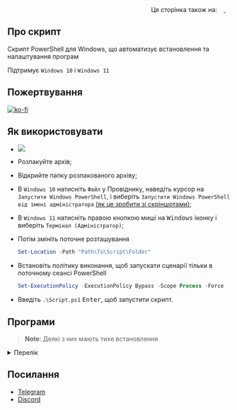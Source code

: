<div align="right">
  Ця сторінка також на:
  <a title="English" href="README.md"><img src="https://upload.wikimedia.org/wikipedia/commons/a/ae/Flag_of_the_United_Kingdom.svg" height="11px"/>
  <a title="Русский" href="README_ru-ru.md"><img src="https://upload.wikimedia.org/wikipedia/commons/f/f3/Flag_of_Russia.svg" height="11px"/></a>
</div>

## Про скрипт

Скрипт PowerShell для Windows, що автоматизує встановлення та налаштування програм

Підтримує `Windows 10` і `Windows 11`

## Пожертвування

[![ko-fi](https://www.ko-fi.com/img/githubbutton_sm.svg)](https://ko-fi.com/lowlife)

## Як використовувати

* <a href="https://github.com/lowl1f3/Script/archive/refs/heads/main.zip"><img src="https://img.shields.io/badge/Download-%20ZIP-green&?style=for-the-badge"/></a>
* Розпакуйте архів;
* Відкрийте папку розпакованого архіву;
* В `Windows 10` натисніть `Файл` у Провіднику, наведіть курсор на `Запустити Windows PowerShell`, і виберіть `Запустити Windows PowerShell від імені адміністратора` [(як це зробити зі скріншотами)](https://www.howtogeek.com/662611/9-ways-to-open-powershell-in-windows-10/);
* В `Windows 11` натисніть правою кнопкою миші на <kbd>Windows</kbd> іконку і виберіть `Термінал (Адміністратор)`;
* Потім змініть поточне розташування

  ```powershell
  Set-Location -Path "Path\To\Script\Folder"
  ```

* Встановіть політику виконання, щоб запускати сценарії тільки в поточному сеансі PowerShell

  ```powershell
  Set-ExecutionPolicy -ExecutionPolicy Bypass -Scope Process -Force
  ```

* Введіть `.\Script.ps1` <kbd>Enter</kbd>, щоб запустити скрипт.

## Програми

> **Note**: Деякі з них мають тихе встановлення

<details>
	<summary>Перелік</summary>

* [Telegram](https://desktop.telegram.org)
* [Discord](https://discord.com/download)
  * [Better Discord](https://betterdiscord.app/) 
  * [Better Discord плагіни](https://github.com/lowl1f3/Script/blob/main/src/Module/Source.psm1#L130)
  * [Better Discord теми](https://github.com/lowl1f3/Script/blob/main/src/Module/Source.psm1#L237)
* [Steam](https://store.steampowered.com/about/)
* [Chrome Enterprise](https://chromeenterprise.google/browser/download/#windows-tab)
* [7-Zip](https://www.7-zip.org/download.html) архіватор
* [Кастомний](https://www.deviantart.com/jepricreations/art/Windows-11-Cursors-Concept-v2-886489356) курсор
* [Notepad++](https://notepad-plus-plus.org/downloads/)
* [GitHub Desktop](https://desktop.github.com/)
* [Visual Stutio Code](https://code.visualstudio.com/Download)
* [Teamspeak 3](https://teamspeak.com/en/downloads/)
* [qBittorrent](https://www.qbittorrent.org/download.php)
* [Настроюваний](https://github.com/farag2/Office) Microsoft Office
  * Word, Excel, PowerPoint, Outlook, Teams, OneDrive
* [Adobe Creative Cloud](https://creativecloud.adobe.com/en/apps/download/creative-cloud)
* [Java 8](https://www.java.com/en/download/)(JRE) і [Java 19](https://www.oracle.com/java/technologies/downloads/#jdk19-windows)(JDK)
* [WireGuard](https://www.wireguard.com/install/)
* [Sophia Script](https://github.com/farag2/Sophia-Script-for-Windows)
  * [Системні вимоги](https://github.com/farag2/Sophia-Script-for-Windows#system-requirements)
</details>

## Посилання

* [Telegram](https://t.me/lowlif3)
* [Discord](https://discord.com/users/330825971835863042)
